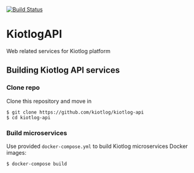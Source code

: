 [![Build Status](https://travis-ci.org/kiotlog/kiotlogweb.svg?branch=master)](https://travis-ci.org/kiotlog/kiotlogweb)

# KiotlogAPI

Web related services for Kiotlog platform

## Building Kiotlog API services

### Clone repo

Clone this repository and move in

    $ git clone https://github.com/kiotlog/kiotlog-api
    $ cd kiotlog-api

### Build microservices

Use provided `docker-compose.yml` to build Kiotlog microservices Docker images:

    $ docker-compose build
